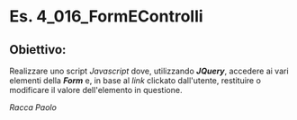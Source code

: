 # Es. 4_016_FormEControlli
## Obiettivo:
Realizzare uno script *Javascript* dove, utilizzando ***JQuery***, accedere ai vari elementi della ***Form*** e, in base al *link* clickato dall'utente, restituire o modificare il valore dell'elemento in questione.

*Racca Paolo*